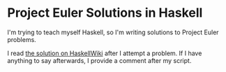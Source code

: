 # Project Euler Solutions in Haskell
I'm trying to teach myself Haskell, so I'm writing solutions to Project Euler
problems.

I read [the solution on HaskellWiki](https://wiki.haskell.org/Euler_problems)
after I attempt a problem. If I have anything to say afterwards, I provide a
comment after my script.
